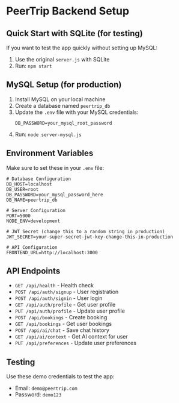 # PeerTrip Backend Setup

## Quick Start with SQLite (for testing)

If you want to test the app quickly without setting up MySQL:

1. Use the original `server.js` with SQLite
2. Run: `npm start`

## MySQL Setup (for production)

1. Install MySQL on your local machine
2. Create a database named `peertrip_db`
3. Update the `.env` file with your MySQL credentials:
   ```
   DB_PASSWORD=your_mysql_root_password
   ```
4. Run: `node server-mysql.js`

## Environment Variables

Make sure to set these in your `.env` file:

```
# Database Configuration
DB_HOST=localhost
DB_USER=root
DB_PASSWORD=your_mysql_password_here
DB_NAME=peertrip_db

# Server Configuration
PORT=5000
NODE_ENV=development

# JWT Secret (change this to a random string in production)
JWT_SECRET=your-super-secret-jwt-key-change-this-in-production

# API Configuration
FRONTEND_URL=http://localhost:3000
```

## API Endpoints

- `GET /api/health` - Health check
- `POST /api/auth/signup` - User registration
- `POST /api/auth/signin` - User login
- `GET /api/auth/profile` - Get user profile
- `PUT /api/auth/profile` - Update user profile
- `POST /api/bookings` - Create booking
- `GET /api/bookings` - Get user bookings
- `POST /api/ai/chat` - Save chat history
- `GET /api/ai/context` - Get AI context for user
- `PUT /api/preferences` - Update user preferences

## Testing

Use these demo credentials to test the app:
- Email: `demo@peertrip.com`
- Password: `demo123`
